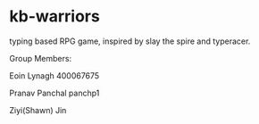 # kb-warriors
typing based RPG game, inspired by slay the spire and typeracer.

Group Members:

Eoin Lynagh 400067675

Pranav Panchal panchp1

Ziyi(Shawn) Jin 
